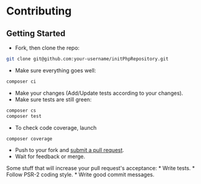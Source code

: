 # Contributing

## Getting Started
 * Fork, then clone the repo:
```bash
git clone git@github.com:your-username/initPhpRepository.git
````

 * Make sure everything goes well:
```bash
composer ci
```

 * Make your changes (Add/Update tests according to your changes).
 * Make sure tests are still green:
```bash
composer cs
composer test
```

 * To check code coverage, launch
```bash
composer coverage
```

 * Push to your fork and [submit a pull request](https://github.com/yoanm/initPhpRepository/compare/).
 * Wait for feedback or merge.

  Some stuff that will increase your pull request's acceptance:
    * Write tests.
    * Follow PSR-2 coding style.
    * Write good commit messages.
